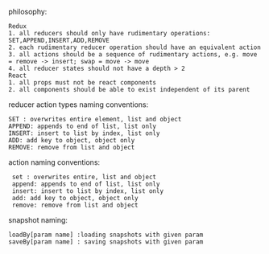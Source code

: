 philosophy:

    Redux
    1. all reducers should only have rudimentary operations: SET,APPEND,INSERT,ADD,REMOVE
    2. each rudimentary reducer operation should have an equivalent action
    3. all actions should be a sequence of rudimentary actions, e.g. move = remove -> insert; swap = move -> move 
    4. all reducer states should not have a depth > 2
    React
    1. all props must not be react components
    2. all components should be able to exist independent of its parent

reducer action types naming conventions:
 
    SET : overwrites entire element, list and object
    APPEND: appends to end of list, list only
    INSERT: insert to list by index, list only
    ADD: add key to object, object only
    REMOVE: remove from list and object
     
action naming conventions:
    
     set : overwrites entire, list and object
     append: appends to end of list, list only
     insert: insert to list by index, list only
     add: add key to object, object only
     remove: remove from list and object
     
snapshot naming:
    
    loadBy[param name] :loading snapshots with given param
    saveBy[param name] : saving snapshots with given param